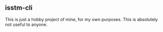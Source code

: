 ## isstm-cli
This is just a hobby project of mine, for my own purposes.
This is absolutely not useful to anyone.
